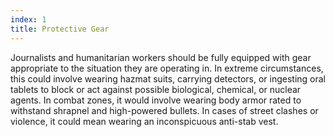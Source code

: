 ```yaml
---
index: 1
title: Protective Gear
---
```

Journalists and humanitarian workers should be fully equipped with gear appropriate to the situation they are operating in. In extreme circumstances, this could involve wearing hazmat suits, carrying detectors, or ingesting oral tablets to block or act against possible biological, chemical, or nuclear agents. In combat zones, it would involve wearing body armor rated to withstand shrapnel and high-powered bullets. In cases of street clashes or violence, it could mean wearing an inconspicuous anti-stab vest.